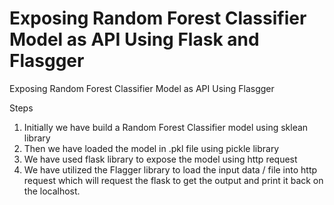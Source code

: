# Exposing Random Forest Classifier Model as API Using Flask and Flasgger
 Exposing Random Forest Classifier Model as API Using Flasgger

 Steps
 1. Initially we have build a Random Forest Classifier model using sklean library
 2. Then we have loaded the model in .pkl file using pickle library
 3. We have used flask library to expose the model using http request
 4. We have utilized the Flagger library to load the input data / file into http request 
    which will request the flask to get the output and print it back on the localhost.